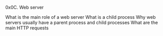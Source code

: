 0x0C. Web server

What is the main role of a web server
What is a child process
Why web servers usually have a parent process and child processes
What are the main HTTP requests